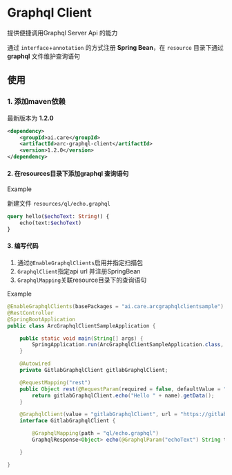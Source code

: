 # Graphql Client

提供便捷调用Graphql Server Api 的能力

通过 `interface`+`annotation` 的方式注册 **Spring Bean**，在 `resource` 目录下通过 **graphql** 文件维护查询语句

## 使用

### 1. 添加maven依赖

最新版本为 **1.2.0**

```xml
<dependency>
    <groupId>ai.care</groupId>
    <artifactId>arc-graphql-client</artifactId>
    <version>1.2.0</version>
</dependency>
```
#### 2. 在resources目录下添加graphql 查询语句 

Example

新建文件 `resources/ql/echo.graphql`

```graphql
query hello($echoText: String!) {
    echo(text:$echoText)
}
```

#### 3. 编写代码 

1. 通过`@EnableGraphqlClients`启用并指定扫描包
2. `GraphqlClient`指定api url 并注册SpringBean
3. `GraphqlMapping`关联resource目录下的查询语句

Example

```java
@EnableGraphqlClients(basePackages = "ai.care.arcgraphqlclientsample")
@RestController
@SpringBootApplication
public class ArcGraphqlClientSampleApplication {

    public static void main(String[] args) {
        SpringApplication.run(ArcGraphqlClientSampleApplication.class, args);
    }

    @Autowired
    private GitlabGraphqlClient gitlabGraphqlClient;

    @RequestMapping("rest")
    public Object rest(@RequestParam(required = false, defaultValue = "Arc") String name) {
        return gitlabGraphqlClient.echo("Hello " + name).getData();
    }

    @GraphqlClient(value = "gitlabGraphqlClient", url = "https://gitlab.com/api/graphql")
    interface GitlabGraphqlClient {

        @GraphqlMapping(path = "ql/echo.graphql")
        GraphqlResponse<Object> echo(@GraphqlParam("echoText") String text);

    }

}
```